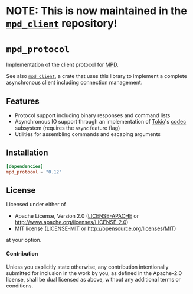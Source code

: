 # NOTE: This is now maintained in the [`mpd_client`][mpd-client] repository!

# `mpd_protocol`

Implementation of the client protocol for [MPD][mpd].

See also [`mpd_client`][mpd-client], a crate that uses this library to implement a complete asynchronous client including connection management.

## Features

 - Protocol support including binary responses and command lists
 - Asynchronous IO support through an implementation of [Tokio]'s [codec][tokio-codec] subsystem (requires the `async` feature flag)
 - Utilities for assembling commands and escaping arguments

## Installation

```toml
[dependencies]
mpd_protocol = "0.12"
```

## License

Licensed under either of

 - Apache License, Version 2.0 ([LICENSE-APACHE](LICENSE-APACHE) or http://www.apache.org/licenses/LICENSE-2.0)
 - MIT license ([LICENSE-MIT](LICENSE-MIT) or http://opensource.org/licenses/MIT)

at your option.

#### Contribution

Unless you explicitly state otherwise, any contribution intentionally submitted for inclusion in the work by you, as defined in the Apache-2.0 license, shall be dual licensed as above, without any additional terms or conditions.

[mpd]: https://musicpd.org
[tokio]: https://tokio.rs
[tokio-codec]: https://docs.rs/tokio-util/0.6.6/tokio_util/codec/index.html
[mpd-client]: https://crates.io/crates/mpd_client
